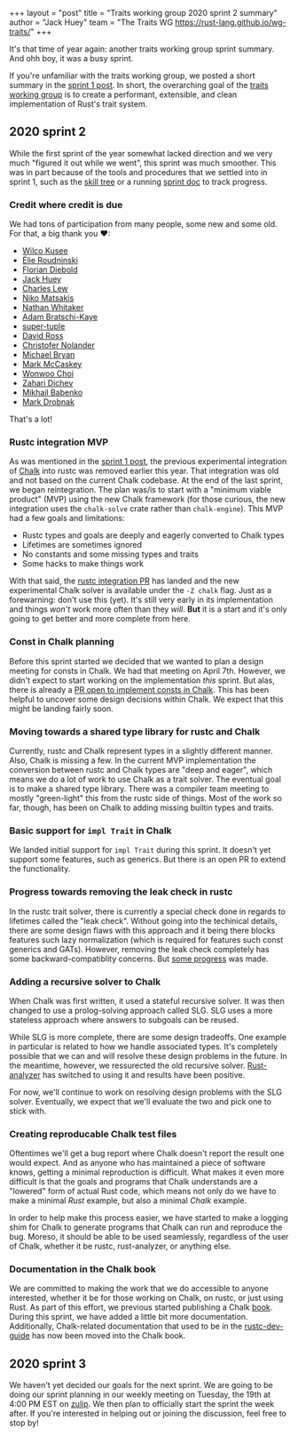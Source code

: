 +++
layout = "post"
title = "Traits working group 2020 sprint 2 summary"
author = "Jack Huey"
team = "The Traits WG <https://rust-lang.github.io/wg-traits/>"
+++

It's that time of year again: another traits working group sprint summary. And ohh boy, it was a busy sprint.

If you're unfamiliar with the traits working group, we posted a short summary in the [sprint 1 post]. In short, the overarching goal of the [traits working group] is to create a performant, extensible, and clean implementation of Rust's trait system.

## 2020 sprint 2

While the first sprint of the year somewhat lacked direction and we very much "figured it out while we went", this sprint was much smoother. This was in part because of the tools and procedures that we settled into in sprint 1, such as the [skill tree] or a running [sprint doc] to track progress.

### Credit where credit is due

We had tons of participation from many people, some new and some old. For that, a big thank you ❤:

* [Wilco Kusee]
* [Élie Roudninski]
* [Florian Diebold]
* [Jack Huey]
* [Charles Lew]
* [Niko Matsakis]
* [Nathan Whitaker]
* [Adam Bratschi-Kaye]
* [super-tuple]
* [David Ross]
* [Christofer Nolander]
* [Michael Bryan]
* [Mark McCaskey]
* [Wonwoo Choi]
* [Zahari Dichev]
* [Mikhail Babenko]
* [Mark Drobnak]

That's a lot!

[Wilco Kusee]: https://github.com/detrumi
[Élie Roudninski]: https://github.com/marmeladema
[Charles Lew]: https://github.com/crlf0710
[Niko Matsakis]: https://github.com/nikomatsakis
[Jack Huey]: https://github.com/jackh726
[Florian Diebold]: https://github.com/flodiebold
[Nathan Whitaker]: https://github.com/nathanwhit
[Adam Bratschi-Kaye]: https://github.com/adamrk
[super-tuple]: https://github.com/super-tuple
[David Ross]: https://github.com/daboross
[Christofer Nolander]: https://github.com/nolanderc
[Michael Bryan]: https://github.com/Michael-F-Bryan
[Mark McCaskey]: https://github.com/MarkMcCaskey
[Wonwoo Choi]: https://github.com/tirr-c
[Zahari Dichev]: https://github.com/zaharidichev
[Mikhail Babenko]: https://github.com/Areredify
[Mark Drobnak]: https://github.com/Mcat12


### Rustc integration MVP

As was mentioned in the [sprint 1 post], the previous experimental integration of [Chalk] into rustc was removed earlier this year. That integration was old and not based on the current Chalk codebase. At the end of the last sprint, we began reintegration. The plan was/is to start with a "minimum viable product" (MVP) using the new Chalk framework (for those curious, the new integration uses the `chalk-solve` crate rather than `chalk-engine`). This MVP had a few goals and limitations:
* Rustc types and goals are deeply and eagerly converted to Chalk types
* Lifetimes are sometimes ignored
* No constants and some missing types and traits
* Some hacks to make things work

With that said, the [rustc integration PR] has landed and the new experimental Chalk solver is available under the `-Z chalk` flag. Just as a forewarning: don't use this (yet). It's still very early in its implementation and things *won't* work more often than they *will*. **But** it is a start and it's only going to get better and more complete from here.

### Const in Chalk planning

Before this sprint started we decided that we wanted to plan a design meeting for consts in Chalk. We had that meeting on April 7th. However, we didn't expect to start working on the implementation *this* sprint. But alas, there is already a [PR open to implement consts in Chalk]. This has been helpful to uncover some design decisions within Chalk. We expect that this might be landing fairly soon.

### Moving towards a shared type library for rustc and Chalk

Currently, rustc and Chalk represent types in a slightly different manner. Also, Chalk is missing a few. In the current MVP implementation the conversion between rustc and Chalk types are "deep and eager", which means we do a lot of work to use Chalk as a trait solver. The eventual goal is to make a shared type library. There was a compiler team meeting to mostly "green-light" this from the rustc side of things. Most of the work so far, though, has been on Chalk to adding missing builtin types and traits.

### Basic support for `impl Trait` in Chalk

We landed initial support for `impl Trait` during this sprint. It doesn't yet support some features, such as generics. But there is an open PR to extend the functionality.

### Progress towards removing the leak check in rustc

In the rustc trait solver, there is currently a special check done in regards to lifetimes called the "leak check". Without going into the techinical details, there are some design flaws with this approach and it being there blocks features such lazy normalization (which is required for features such const generics and GATs). However, removing the leak check completely has some backward-compatiblity concerns. But [some progress] was made.

### Adding a recursive solver to Chalk

When Chalk was first written, it used a stateful recursive solver. It was then changed to use a prolog-solving approach called SLG. SLG uses a more stateless approach where answers to subgoals can be reused.

While SLG is more complete, there are some design tradeoffs. One example in particular is related to how we handle associated types. It's completely possible that we can and will resolve these design problems in the future. In the meantime, however, we ressurected the old recursive solver. [Rust-analyzer] has switched to using it and results have been positive.

For now, we'll continue to work on resolving design problems with the SLG solver. Eventually, we expect that we'll evaluate the two and pick one to stick with.

### Creating reproducable Chalk test files

Oftentimes we'll get a bug report where Chalk doesn't report the result one would expect. And as anyone who has maintained a piece of software knows, getting a minimal reproduction is difficult. What makes it even more difficult is that the goals and programs that Chalk understands are a "lowered" form of actual Rust code, which means not only do we have to make a minimal *Rust* example, but also a minimal *Chalk* example.

In order to help make this process easier, we have started to make a logging shim for Chalk to generate programs that Chalk can run and reproduce the bug. Moreso, it should be able to be used seamlessly, regardless of the user of Chalk, whether it be rustc, rust-analyzer, or anything else.

### Documentation in the Chalk book

We are committed to making the work that we do accessible to anyone interested, whether it be for those working on Chalk, on rustc, or just using Rust. As part of this effort, we previous started publishing a Chalk [book]. During this sprint, we have added a little bit more documentation. Additionally, Chalk-related documentation that used to be in the [rustc-dev-guide] has now been moved into the Chalk book.

## 2020 sprint 3

We haven't yet decided our goals for the next sprint. We are going to be doing our sprint planning in our weekly meeting on Tuesday, the 19th at 4:00 PM EST on [zulip]. We then plan to officially start the sprint the week after. If you're interested in helping out or joining the discussion, feel free to stop by!

[sprint 1 post]: https://blog.rust-lang.org/inside-rust/2020/03/28/traits-sprint-1.html
[traits working group]: https://rust-lang.github.io/wg-traits/
[skill tree]: https://rust-lang.github.io/wg-traits/roadmap/skill-tree.html
[sprint doc]: https://github.com/rust-lang/wg-traits/blob/master/sprints/2020-2.md
[Chalk]: https://github.com/rust-lang/chalk
[rustc integration PR]: https://github.com/rust-lang/rust/pull/69406
[PR open to implement consts in Chalk]: https://github.com/rust-lang/chalk/pull/393
[some progress]: https://github.com/rust-lang/rust/pull/70950
[Rust-analyzer]: https://github.com/rust-analyzer/rust-analyzer
[book]: http://rust-lang.github.io/chalk/book/
[rustc-dev-guide]: https://rustc-dev-guide.rust-lang.org/
[zulip]: https://rust-lang.zulipchat.com/#narrow/stream/144729-wg-traits
